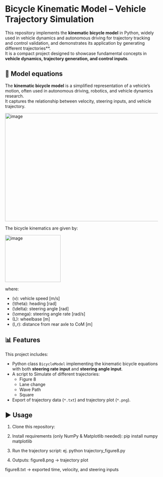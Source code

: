 # Bicycle Kinematic Model – Vehicle Trajectory Simulation

This repository implements the **kinematic bicycle model** in Python, widely used in vehicle dynamics and autonomous driving for trajectory tracking and control validation, and demonstrates its application by generating different trajectories**.  
It is a compact project designed to showcase fundamental concepts in **vehicle dynamics, trajectory generation, and control inputs**.

## 🚗 Model equations
The **kinematic bicycle model** is a simplified representation of a vehicle’s motion, often used in autonomous driving, robotics, and vehicle dynamics research.  
It captures the relationship between velocity, steering inputs, and vehicle trajectory.

<img width="734" height="356" alt="image" src="https://github.com/user-attachments/assets/fc092ec0-99bd-4364-9c3c-af0983251ee2" />

The bicycle kinematics are given by:

<img width="183" height="155" alt="image" src="https://github.com/user-attachments/assets/b7b77d9e-afe4-461d-8b74-b1403919063c" />


where:
- \(v\): vehicle speed [m/s]
- \(\theta\): heading [rad]
- \(\delta\): steering angle [rad]
- \(\omega\): steering angle rate [rad/s]
- \(L\): wheelbase [m]
- \(l_r\): distance from rear axle to CoM [m]

## 📊 Features
This project includes:
- Python class `BicycleModel`  implementing the kinematic bicycle equations with both **steering rate input** and **steering angle input**.
- A script to Simulate of different trajectories:
  - Figure 8
  - Lane change
  - Wave Path
  - Square
- Export of trajectory data (`*.txt`) and trajectory plot (`*.png`).


## ▶️ Usage
1. Clone this repository:

2. Install requirements (only NumPy & Matplotlib needed):
pip install numpy matplotlib

3. Run the trajectory script:
ej. python trajectory_figure8.py

4. Outputs:
figure8.png → trajectory plot

figure8.txt → exported time, velocity, and steering inputs

